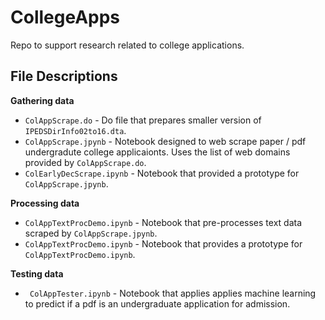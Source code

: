 # CollegeApps
Repo to support research related to college applications.

## File Descriptions

**Gathering data**

* `ColAppScrape.do` - Do file that prepares smaller version of `IPEDSDirInfo02to16.dta`.
* `ColAppScrape.jpynb` - Notebook designed to web scrape paper / pdf undergradute college applicaionts. Uses the list of web domains provided by `ColAppScrape.do`.
* `ColEarlyDecScrape.ipynb` - Notebook that provided a prototype for `ColAppScrape.jpynb`.

**Processing data**

* `ColAppTextProcDemo.ipynb` - Notebook that pre-processes text data scraped by `ColAppScrape.jpynb`.
* `ColAppTextProcDemo.ipynb` - Notebook that provides a prototype for `ColAppTextProcDemo.ipynb`.

**Testing data**

* ` ColAppTester.ipynb` - Notebook that applies applies machine learning to predict if a pdf is an undergraduate application for admission.
